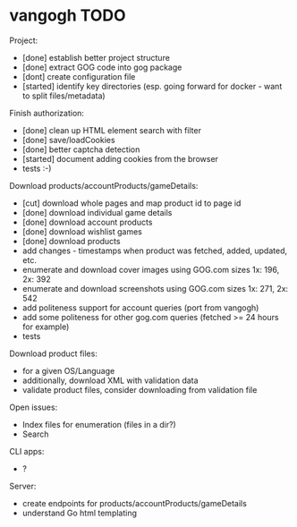 # vangogh TODO

Project:
- [done] establish better project structure
- [done] extract GOG code into gog package
- [dont] create configuration file
- [started] identify key directories (esp. going forward for docker - want to split files/metadata)

Finish authorization:
- [done] clean up HTML element search with filter
- [done] save/loadCookies
- [done] better captcha detection
- [started] document adding cookies from the browser
- tests :-)

Download products/accountProducts/gameDetails:
- [cut] download whole pages and map product id to page id
- [done] download individual game details
- [done] download account products
- [done] download wishlist games
- [done] download products
- add changes - timestamps when product was fetched, added, updated, etc.
- enumerate and download cover images using GOG.com sizes 1x: 196, 2x: 392
- enumerate and download screenshots using GOG.com sizes 1x: 271, 2x: 542
- add politeness support for account queries (port from vangogh) 
- add some politeness for other gog.com queries (fetched >= 24 hours for example)
- tests

Download product files:
- for a given OS/Language
- additionally, download XML with validation data
- validate product files, consider downloading from validation file

Open issues:
- Index files for enumeration (files in a dir?)
- Search

CLI apps:
- ?

Server:
- create endpoints for products/accountProducts/gameDetails
- understand Go html templating